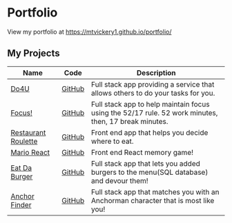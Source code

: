 # Portfolio
View my portfolio at https://mtvickery1.github.io/portfolio/

## My Projects
|Name|Code|Description|
|----|----|-----------|
|[Do4U](https://do-4-u.herokuapp.com/)|[GitHub](https://github.com/mtvickery1/do-4-u)|Full stack app providing a service that allows others to do your tasks for you.|
|[Focus!](https://limitless-basin-61713.herokuapp.com/)|[GitHub](https://github.com/mtvickery1/Focus)|Full stack app to help maintain focus using the 52/17 rule. 52 work minutes, then, 17 break minutes.|
|[Restaurant Roulette](https://mtvickery1.github.io/project_one/)|[GitHub](https://github.com/mtvickery1/project_one)|Front end app that helps you decide where to eat.|
|[Mario React](https://mtvickery1.github.io/React-Clicky-Game/)|[GitHub](https://github.com/mtvickery1/React-Clicky-Game)|Front end React memory game!|
|[Eat Da Burger](https://fast-hollows-29460.herokuapp.com/)|[GitHub](https://github.com/mtvickery1/burger)|Full stack app that lets you added burgers to the menu(SQL database) and devour them!|
|[Anchor Finder](https://shrouded-sea-72479.herokuapp.com/)|[GitHub](https://github.com/mtvickery1/Friend-Finder)|Full stack app that matches you with an Anchorman character that is most like you!|
